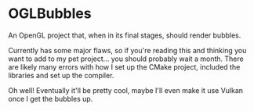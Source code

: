 # OGLBubbles
An OpenGL project that, when in its final stages, should render bubbles.

Currently has some major flaws, so if you're reading this and thinking you want to add to my pet project... you should probably wait a month.
There are likely many errors with how I set up the CMake project, included the libraries and set up the compiler.

Oh well! Eventually it'll be pretty cool, maybe I'll even make it use Vulkan once I get the bubbles up.
